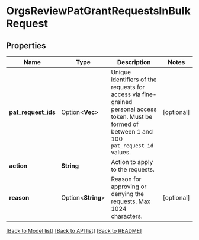 # OrgsReviewPatGrantRequestsInBulkRequest

## Properties

Name | Type | Description | Notes
------------ | ------------- | ------------- | -------------
**pat_request_ids** | Option<**Vec<i32>**> | Unique identifiers of the requests for access via fine-grained personal access token. Must be formed of between 1 and 100 `pat_request_id` values. | [optional]
**action** | **String** | Action to apply to the requests. | 
**reason** | Option<**String**> | Reason for approving or denying the requests. Max 1024 characters. | [optional]

[[Back to Model list]](../README.md#documentation-for-models) [[Back to API list]](../README.md#documentation-for-api-endpoints) [[Back to README]](../README.md)


